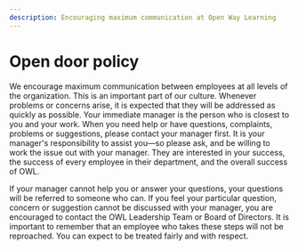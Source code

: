 ```yaml
---
description: Encouraging maximum communication at Open Way Learning
---
```


# Open door policy
We encourage maximum communication between employees at all levels of the organization. This is an important part of our culture. Whenever problems or concerns arise, it is expected that they will be addressed as quickly as possible. Your immediate manager is the person who is closest to you and your work. When you need help or have questions, complaints, problems or suggestions, please contact your manager first. It is your manager's responsibility to assist you—so please ask, and be willing to work the issue out with your manager. They are interested in your success, the success of every employee in their department, and the overall success of OWL.

If your manager cannot help you or answer your questions, your questions will be referred to someone who can. If you feel your particular question, concern or suggestion cannot be discussed with your manager, you are encouraged to contact the OWL Leadership Team or Board of Directors. It is important to remember that an employee who takes these steps will not be reproached. You can expect to be treated fairly and with respect.